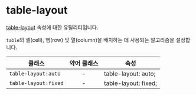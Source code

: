# table-layout

[table-layout](https://developer.mozilla.org/en-US/docs/Web/CSS/table-layout) 속성에 대한 유틸리티입니다.

`table`의 셀(cell), 행(row) 및 열(column)을 배치하는 데 사용되는 알고리즘을 설정합니다.

| 클래스               | 약어 클래스 | 속성                                           |
| -------------------- | :---------: | ---------------------------------------------- |
| `table-layout:auto`  |      -      | <span class="code">table-layout: auto;</span>  |
| `table-layout:fixed` |      -      | <span class="code">table-layout: fixed;</span> |
